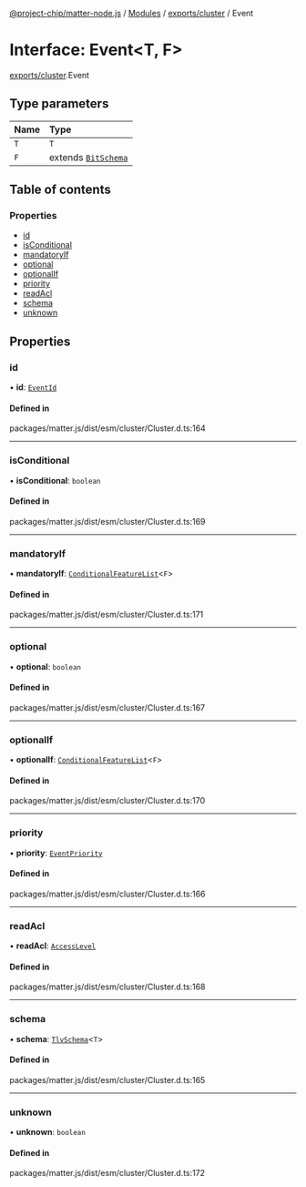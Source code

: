 [@project-chip/matter-node.js](../README.md) / [Modules](../modules.md) / [exports/cluster](../modules/exports_cluster.md) / Event

# Interface: Event<T, F\>

[exports/cluster](../modules/exports_cluster.md).Event

## Type parameters

| Name | Type |
| :------ | :------ |
| `T` | `T` |
| `F` | extends [`BitSchema`](../modules/exports_schema.md#bitschema) |

## Table of contents

### Properties

- [id](exports_cluster.Event.md#id)
- [isConditional](exports_cluster.Event.md#isconditional)
- [mandatoryIf](exports_cluster.Event.md#mandatoryif)
- [optional](exports_cluster.Event.md#optional)
- [optionalIf](exports_cluster.Event.md#optionalif)
- [priority](exports_cluster.Event.md#priority)
- [readAcl](exports_cluster.Event.md#readacl)
- [schema](exports_cluster.Event.md#schema)
- [unknown](exports_cluster.Event.md#unknown)

## Properties

### id

• **id**: [`EventId`](../modules/exports_datatype.md#eventid)

#### Defined in

packages/matter.js/dist/esm/cluster/Cluster.d.ts:164

___

### isConditional

• **isConditional**: `boolean`

#### Defined in

packages/matter.js/dist/esm/cluster/Cluster.d.ts:169

___

### mandatoryIf

• **mandatoryIf**: [`ConditionalFeatureList`](../modules/exports_cluster.md#conditionalfeaturelist)<`F`\>

#### Defined in

packages/matter.js/dist/esm/cluster/Cluster.d.ts:171

___

### optional

• **optional**: `boolean`

#### Defined in

packages/matter.js/dist/esm/cluster/Cluster.d.ts:167

___

### optionalIf

• **optionalIf**: [`ConditionalFeatureList`](../modules/exports_cluster.md#conditionalfeaturelist)<`F`\>

#### Defined in

packages/matter.js/dist/esm/cluster/Cluster.d.ts:170

___

### priority

• **priority**: [`EventPriority`](../enums/exports_cluster.EventPriority.md)

#### Defined in

packages/matter.js/dist/esm/cluster/Cluster.d.ts:166

___

### readAcl

• **readAcl**: [`AccessLevel`](../enums/exports_cluster.AccessLevel.md)

#### Defined in

packages/matter.js/dist/esm/cluster/Cluster.d.ts:168

___

### schema

• **schema**: [`TlvSchema`](../classes/exports_tlv.TlvSchema.md)<`T`\>

#### Defined in

packages/matter.js/dist/esm/cluster/Cluster.d.ts:165

___

### unknown

• **unknown**: `boolean`

#### Defined in

packages/matter.js/dist/esm/cluster/Cluster.d.ts:172
